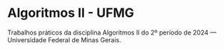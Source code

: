 # Algoritmos II - UFMG
Trabalhos práticos da disciplina Algoritmos II do 2º período de 2024 — Universidade Federal de Minas Gerais.
